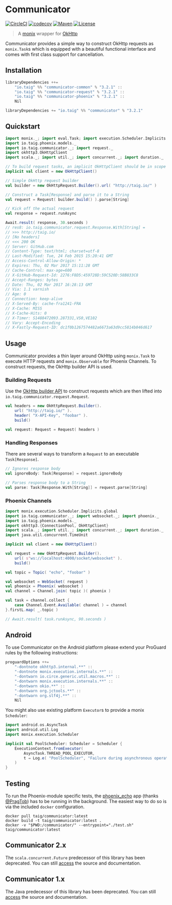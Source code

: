# Communicator

[![CircleCI](https://circleci.com/gh/Taig/communicator/tree/master.svg?style=shield)](https://circleci.com/gh/Taig/communicator/tree/master)
[![codecov](https://codecov.io/gh/Taig/communicator/branch/master/graph/badge.svg)](https://codecov.io/gh/Taig/communicator)
[![Maven](https://img.shields.io/maven-central/v/io.taig/communicator_2.12.svg)](http://search.maven.org/#artifactdetails%7Cio.taig%7Ccommunicator_2.12%7C3.2.1%7Cjar)
[![License](https://img.shields.io/badge/license-MIT-blue.svg)](https://raw.githubusercontent.com/Taig/Communicator/master/LICENSE)

> A [monix][1] wrapper for [OkHttp][2]

Communicator provides a simple way to construct OkHttp requests as `monix.Task`s which is equipped with a beautiful functional interface and comes with first class support for cancellation.

## Installation

```scala
libraryDependencies ++=
    "io.taig" %% "communicator-common" % "3.2.1" ::
    "io.taig" %% "communicator-request" % "3.2.1" ::
    "io.taig" %% "communicator-phoenix" % "3.2.1" ::
    Nil
```

```scala
libraryDependencies += "io.taig" %% "communicator" % "3.2.1"
```

## Quickstart

```scala
import monix._; import eval.Task; import execution.Scheduler.Implicits.global
import io.taig.phoenix.models._
import io.taig.communicator._; import request._
import okhttp3.OkHttpClient
import scala._; import util._; import concurrent._; import duration._

// To build request tasks, an implicit OkHttpClient should be in scope
implicit val client = new OkHttpClient()

// Simple OkHttp request builder
val builder = new OkHttpRequest.Builder().url( "http://taig.io/" )

// Construct a Task[Response] and parse it to a String
val request = Request( builder.build() ).parse[String]

// Kick off the actual request
val response = request.runAsync
```

```scala
Await.result( response, 30.seconds )
// res8: io.taig.communicator.request.Response.With[String] =
// >>> http://taig.io/
// [No headers]
// <<< 200 OK
// Server: GitHub.com
// Content-Type: text/html; charset=utf-8
// Last-Modified: Tue, 24 Feb 2015 15:20:41 GMT
// Access-Control-Allow-Origin: *
// Expires: Thu, 02 Mar 2017 15:11:28 GMT
// Cache-Control: max-age=600
// X-GitHub-Request-Id: 2276:F8D5:459728D:59C520D:58B833C8
// Accept-Ranges: bytes
// Date: Thu, 02 Mar 2017 16:28:13 GMT
// Via: 1.1 varnish
// Age: 0
// Connection: keep-alive
// X-Served-By: cache-fra1241-FRA
// X-Cache: MISS
// X-Cache-Hits: 0
// X-Timer: S1488472093.287331,VS0,VE102
// Vary: Accept-Encoding
// X-Fastly-Request-ID: dc1f0b1267574482a6673a63d9cc5814b046d617
```

## Usage

Communicator provides a thin layer around OkHttp using `monix.Task` to execute HTTP requests and `monix.Observable` for Phoenix Channels. To construct requests, the OkHttp builder API is used.

### Building Requests

Use the [OkHttp builder API][2] to construct requests which are then lifted into `io.taig.communicator.request.Request`.

```scala
val headers = new OkHttpRequest.Builder().
    url( "http://taig.io/" ).
    header( "X-API-Key", "foobar" ).
    build()

val request: Request = Request( headers )
```

### Handling Responses

There are several ways to transform a `Request` to an executable `Task[Response]`.

```scala
// Ignores response body
val ignoreBody: Task[Response] = request.ignoreBody

// Parses response body to a String
val parse: Task[Response.With[String]] = request.parse[String]
```

### Phoenix Channels

```scala
import monix.execution.Scheduler.Implicits.global
import io.taig.communicator._; import websocket._; import phoenix._
import io.taig.phoenix.models._
import okhttp3.{ConnectionPool, OkHttpClient}
import scala._; import util._; import concurrent._; import duration._
import java.util.concurrent.TimeUnit

implicit val client = new OkHttpClient()

val request = new OkHttpRequest.Builder().
    url( s"ws://localhost:4000/socket/websocket" ).
    build()

val topic = Topic( "echo", "foobar" )

val websocket = WebSocket( request )
val phoenix = Phoenix( websocket )
val channel = Channel.join( topic )( phoenix )

val task = channel.collect {
    case Channel.Event.Available( channel ) ⇒ channel
}.firstL.map( _.topic )
```

```scala
// Await.result( task.runAsync, 90.seconds )
```

## Android

To use Communicator on the Android platform please extend your ProGuard rules by the following instructions:

```scala
proguardOptions ++=
    "-dontnote okhttp3.internal.**" ::
    "-dontnote monix.execution.internals.**" ::
    "-dontwarn io.circe.generic.util.macros.**" ::
    "-dontwarn monix.execution.internals.**" ::
    "-dontwarn okio.**" ::
    "-dontwarn org.jctools.**" ::
    "-dontwarn org.slf4j.**" ::
    Nil
```

You might also use existing platform `Executor`s to provide a monix `Scheduler`:

```scala
import android.os.AsyncTask
import android.util.Log
import monix.execution.Scheduler

implicit val PoolScheduler: Scheduler = Scheduler {
    ExecutionContext.fromExecutor(
        AsyncTask.THREAD_POOL_EXECUTOR,
        t ⇒ Log.e( "PoolScheduler", "Failure during asynchronous operation", t )
    )
}
```

## Testing

To run the Phoenix-module specific tests, the [phoenix_echo][5] app (thanks [@PragTob][6]) has to be running in the background. The easiest way to do so is via the included `docker` configuration.
```
docker pull taig/communicator:latest
docker build -t taig/communicator:latest .
docker -v "$PWD:/communicator/" --entrypoint="./test.sh" taig/communicator:latest
```

## Communicator 2.x

The `scala.concurrent.Future` predecessor of this library has been deprecated. You can still [access][3] the source and documentation.

## Communicator 1.x

The Java predecessor of this library has been deprecated. You can still [access][4] the source and documentation.

[1]: https://monix.io/
[2]: http://square.github.io/okhttp/
[3]: https://github.com/Taig/Communicator/tree/2.3.2
[4]: https://github.com/Taig/Communicator/tree/f820d08b1cc4d77083e384568ce89223e53ab693
[5]: https://github.com/PragTob/phoenix_echo
[6]: https://github.com/PragTob
